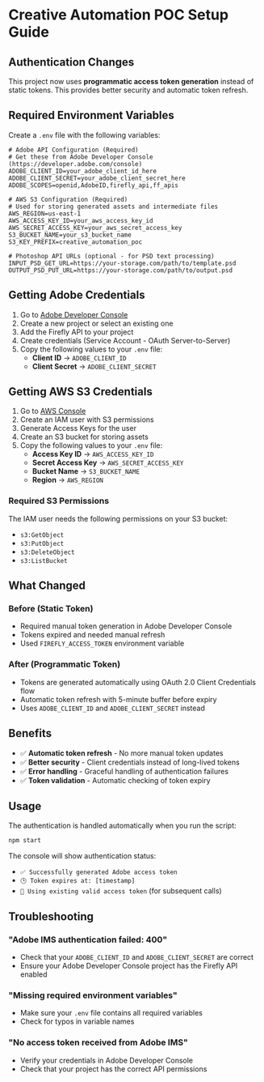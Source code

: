 # Creative Automation POC Setup Guide

## Authentication Changes

This project now uses **programmatic access token generation** instead of static tokens. This provides better security and automatic token refresh.

## Required Environment Variables

Create a `.env` file with the following variables:

```env
# Adobe API Configuration (Required)
# Get these from Adobe Developer Console (https://developer.adobe.com/console)
ADOBE_CLIENT_ID=your_adobe_client_id_here
ADOBE_CLIENT_SECRET=your_adobe_client_secret_here
ADOBE_SCOPES=openid,AdobeID,firefly_api,ff_apis

# AWS S3 Configuration (Required)
# Used for storing generated assets and intermediate files
AWS_REGION=us-east-1
AWS_ACCESS_KEY_ID=your_aws_access_key_id
AWS_SECRET_ACCESS_KEY=your_aws_secret_access_key
S3_BUCKET_NAME=your_s3_bucket_name
S3_KEY_PREFIX=creative_automation_poc

# Photoshop API URLs (optional - for PSD text processing)
INPUT_PSD_GET_URL=https://your-storage.com/path/to/template.psd
OUTPUT_PSD_PUT_URL=https://your-storage.com/path/to/output.psd
```

## Getting Adobe Credentials

1. Go to [Adobe Developer Console](https://developer.adobe.com/console)
2. Create a new project or select an existing one
3. Add the Firefly API to your project
4. Create credentials (Service Account - OAuth Server-to-Server)
5. Copy the following values to your `.env` file:
   - **Client ID** → `ADOBE_CLIENT_ID`
   - **Client Secret** → `ADOBE_CLIENT_SECRET`

## Getting AWS S3 Credentials

1. Go to [AWS Console](https://console.aws.amazon.com/)
2. Create an IAM user with S3 permissions
3. Generate Access Keys for the user
4. Create an S3 bucket for storing assets
5. Copy the following values to your `.env` file:
   - **Access Key ID** → `AWS_ACCESS_KEY_ID`
   - **Secret Access Key** → `AWS_SECRET_ACCESS_KEY`
   - **Bucket Name** → `S3_BUCKET_NAME`
   - **Region** → `AWS_REGION`

### Required S3 Permissions
The IAM user needs the following permissions on your S3 bucket:
- `s3:GetObject`
- `s3:PutObject`
- `s3:DeleteObject`
- `s3:ListBucket`

## What Changed

### Before (Static Token)
- Required manual token generation in Adobe Developer Console
- Tokens expired and needed manual refresh
- Used `FIREFLY_ACCESS_TOKEN` environment variable

### After (Programmatic Token)
- Tokens are generated automatically using OAuth 2.0 Client Credentials flow
- Automatic token refresh with 5-minute buffer before expiry
- Uses `ADOBE_CLIENT_ID` and `ADOBE_CLIENT_SECRET` instead

## Benefits

- ✅ **Automatic token refresh** - No more manual token updates
- ✅ **Better security** - Client credentials instead of long-lived tokens
- ✅ **Error handling** - Graceful handling of authentication failures
- ✅ **Token validation** - Automatic checking of token expiry

## Usage

The authentication is handled automatically when you run the script:

```bash
npm start
```

The console will show authentication status:
- `✅ Successfully generated Adobe access token`
- `🕒 Token expires at: [timestamp]`
- `🔄 Using existing valid access token` (for subsequent calls)

## Troubleshooting

### "Adobe IMS authentication failed: 400"
- Check that your `ADOBE_CLIENT_ID` and `ADOBE_CLIENT_SECRET` are correct
- Ensure your Adobe Developer Console project has the Firefly API enabled

### "Missing required environment variables"
- Make sure your `.env` file contains all required variables
- Check for typos in variable names

### "No access token received from Adobe IMS"
- Verify your credentials in Adobe Developer Console
- Check that your project has the correct API permissions
